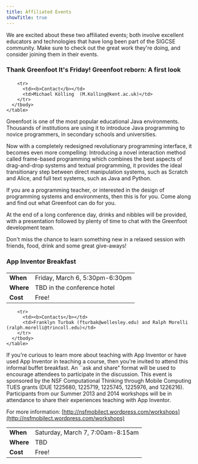 ```yaml
---
title: Affiliated Events
showTitle: true
---
```


We are excited about these two affiliated events; both involve excellent educators and technologies that have long been part of the SIGCSE community. Make sure to check out the great work they're doing, and consider joining them in their events.


### Thank Greenfoot It's Friday!  Greenfoot reborn: A first look

<div class="table-responsive" style="margin-top: 20px;">
  <table class="table">
      <tbody>
        <tr>
          <td><b>When</b></td>
          <td>Friday, March 6, 5:30pm-6:30pm</td>
        </tr>
        <tr>
          <td><b>Where</b></td>
          <td>TBD in the conference hotel</td>
        </tr>
        <tr>
          <td><b>Cost</b></td>
          <td>Free!</td>
        </tr>
        
        <tr>
          <td><b>Contact</b></td>
          <td>Michael Kölling  (M.Kolling@kent.ac.uk)</td>
        </tr>
      </tbody>
    </table>
</div>

Greenfoot is one of the most popular educational Java environments. Thousands of institutions are using it to introduce Java programming to novice programmers, in secondary schools and universities.

Now with a completely redesigned revolutionary programming interface, it becomes even more compelling: Introducing a novel interaction method called frame-based programming which combines the best aspects of drag-and-drop systems and textual programming, it provides the ideal transitionary step between direct manipulation systems, such as Scratch and Alice, and full text systems, such as Java and Python.

If you are a programming teacher, or interested in the design of programming systems and environments, then this is for you. Come along and find out what Greenfoot can do for you.

At the end of a long conference day, drinks and nibbles will be provided, with a presentation followed by plenty of time to chat with the Greenfoot development team. 

Don't miss the chance to learn something new in a relaxed session with friends, food, drink and some great give-aways!



### App Inventor Breakfast

<div class="table-responsive" style="margin-top: 20px;">
  <table class="table">
      <tbody>
        <tr>
          <td><b>When</b></td>
          <td>Saturday, March 7, 7:00am-8:15am</td>
        </tr>
        <tr>
          <td><b>Where</b></td>
          <td>TBD</td>
        </tr>
        <tr>
          <td><b>Cost</b></td>
          <td>Free!</td>
        </tr>
        
        <tr>
          <td><b>Contacts</b></td>
          <td>Franklyn Turbak (fturbak@wellesley.edu) and Ralph Morelli (ralph.morelli@trincoll.edu)</td>
        </tr>
      </tbody>
    </table>
</div>

If  you're curious to learn more about teaching with App Inventor or have used App Inventor in teaching a course, then you're invited to attend this informal buffet breakfast.  An ``ask and share" format will be used to encourage attendees to participate in the discussion. This event is sponsored by the NSF Computational Thinking through Mobile Computing TUES grants (DUE 1225680, 1225719, 1225745, 1225976, and 1226216). Participants from our Summer 2013 and 2014 workshops will be in attendance to share their experiences teaching with App Inventor. 

For more information: [http://nsfmobilect.wordpress.com/workshops](http://nsfmobilect.wordpress.com/workshops)
